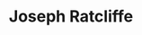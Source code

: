 ---
layout: page
title: Joseph Ratcliffe
description: PhD student
img: assets/img/people/joe_ratcliffe_profile_small.jpg
importance: 4
category: current
---